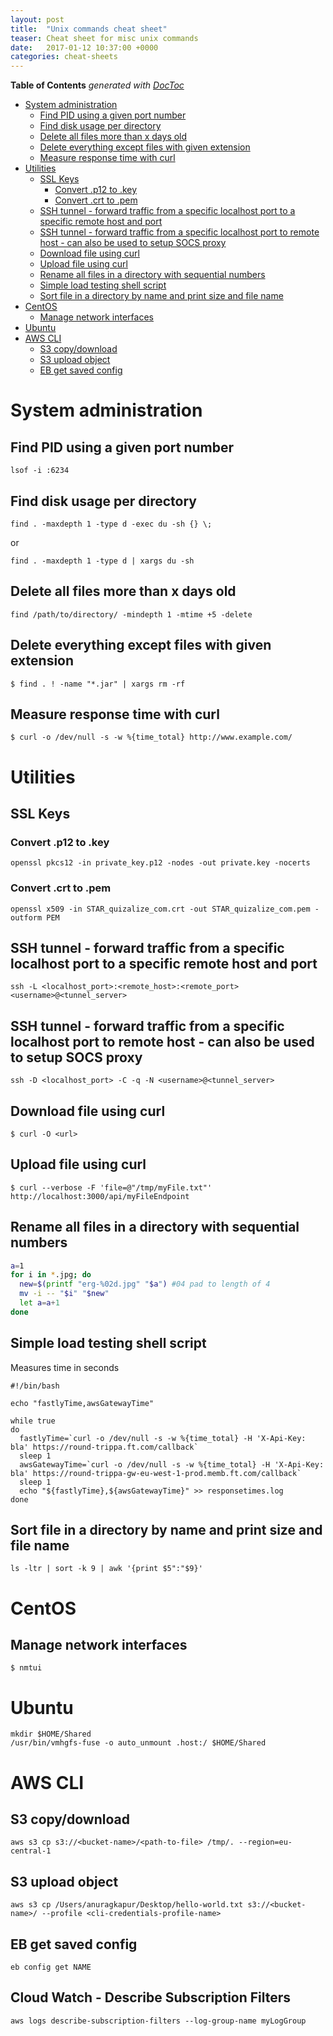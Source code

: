 ```yaml
---
layout: post
title:  "Unix commands cheat sheet"
teaser: Cheat sheet for misc unix commands
date:   2017-01-12 10:37:00 +0000
categories: cheat-sheets
---
```


<!-- START doctoc generated TOC please keep comment here to allow auto update -->
<!-- DON'T EDIT THIS SECTION, INSTEAD RE-RUN doctoc TO UPDATE -->
**Table of Contents**  *generated with [DocToc](https://github.com/thlorenz/doctoc)*

- [System administration](#system-administration)
  - [Find PID using a given port number](#find-pid-using-a-given-port-number)
  - [Find disk usage per directory](#find-disk-usage-per-directory)
  - [Delete all files more than x days old](#delete-all-files-more-than-x-days-old)
  - [Delete everything except files with given extension](#delete-everything-except-files-with-given-extension)
  - [Measure response time with curl](#measure-response-time-with-curl)
- [Utilities](#utilities)
  - [SSL Keys](#ssl-keys)
    - [Convert .p12 to .key](#convert-p12-to-key)
    - [Convert .crt to .pem](#convert-crt-to-pem)
  - [SSH tunnel - forward traffic from a specific localhost port to a specific remote host and port](#ssh-tunnel---forward-traffic-from-a-specific-localhost-port-to-a-specific-remote-host-and-port)
  - [SSH tunnel - forward traffic from a specific localhost port to remote host - can also be used to setup SOCS proxy](#ssh-tunnel---forward-traffic-from-a-specific-localhost-port-to-remote-host---can-also-be-used-to-setup-socs-proxy)
  - [Download file using curl](#download-file-using-curl)
  - [Upload file using curl](#upload-file-using-curl)
  - [Rename all files in a directory with sequential numbers](#rename-all-files-in-a-directory-with-sequential-numbers)
  - [Simple load testing shell script](#simple-load-testing-shell-script)
  - [Sort file in a directory by name and print size and file name](#sort-file-in-a-directory-by-name-and-print-size-and-file-name)
- [CentOS](#centos)
  - [Manage network interfaces](#manage-network-interfaces)
- [Ubuntu](#ubuntu)
- [AWS CLI](#aws-cli)
  - [S3 copy/download](#s3-copydownload)
  - [S3 upload object](#s3-upload-object)
  - [EB get saved config](#eb-get-saved-config)

<!-- END doctoc generated TOC please keep comment here to allow auto update -->

# System administration
## Find PID using a given port number
```shell
lsof -i :6234
```

## Find disk usage per directory
```shell
find . -maxdepth 1 -type d -exec du -sh {} \;
```
or       
```shell
find . -maxdepth 1 -type d | xargs du -sh
```

## Delete all files more than x days old
```shell
find /path/to/directory/ -mindepth 1 -mtime +5 -delete
```

## Delete everything except files with given extension
```shell
$ find . ! -name "*.jar" | xargs rm -rf
```

## Measure response time with curl
```shell
$ curl -o /dev/null -s -w %{time_total} http://www.example.com/
```

# Utilities

## SSL Keys

### Convert .p12 to .key
```shell
openssl pkcs12 -in private_key.p12 -nodes -out private.key -nocerts
```

### Convert .crt to .pem
```shell
openssl x509 -in STAR_quizalize_com.crt -out STAR_quizalize_com.pem -outform PEM
```

## SSH tunnel - forward traffic from a specific localhost port to a specific remote host and port
```shell
ssh -L <localhost_port>:<remote_host>:<remote_port> <username>@<tunnel_server>
```

## SSH tunnel - forward traffic from a specific localhost port to remote host - can also be used to setup SOCS proxy
```shell
ssh -D <localhost_port> -C -q -N <username>@<tunnel_server>
```

## Download file using curl
```shell
$ curl -O <url>
```

## Upload file using curl
```shell
$ curl --verbose -F 'file=@"/tmp/myFile.txt"' http://localhost:3000/api/myFileEndpoint
```

## Rename all files in a directory with sequential numbers
```bash
a=1
for i in *.jpg; do
  new=$(printf "erg-%02d.jpg" "$a") #04 pad to length of 4
  mv -i -- "$i" "$new"
  let a=a+1
done
```

## Simple load testing shell script
Measures time in seconds
```shell
#!/bin/bash

echo "fastlyTime,awsGatewayTime"

while true
do
  fastlyTime=`curl -o /dev/null -s -w %{time_total} -H 'X-Api-Key: bla' https://round-trippa.ft.com/callback`
  sleep 1
  awsGatewayTime=`curl -o /dev/null -s -w %{time_total} -H 'X-Api-Key: bla' https://round-trippa-gw-eu-west-1-prod.memb.ft.com/callback`
  sleep 1
  echo "${fastlyTime},${awsGatewayTime}" >> responsetimes.log
done
```

## Sort file in a directory by name and print size and file name
```shell
ls -ltr | sort -k 9 | awk '{print $5":"$9}'
```

# CentOS
## Manage network interfaces
```shell
$ nmtui
```

# Ubuntu
```shell
mkdir $HOME/Shared
/usr/bin/vmhgfs-fuse -o auto_unmount .host:/ $HOME/Shared
```

# AWS CLI
## S3 copy/download
```shell
aws s3 cp s3://<bucket-name>/<path-to-file> /tmp/. --region=eu-central-1
```

## S3 upload object
```shell
aws s3 cp /Users/anuragkapur/Desktop/hello-world.txt s3://<bucket-name>/ --profile <cli-credentials-profile-name>
```

## EB get saved config
```shell
eb config get NAME
```

## Cloud Watch - Describe Subscription Filters
```shell
aws logs describe-subscription-filters --log-group-name myLogGroup
```
